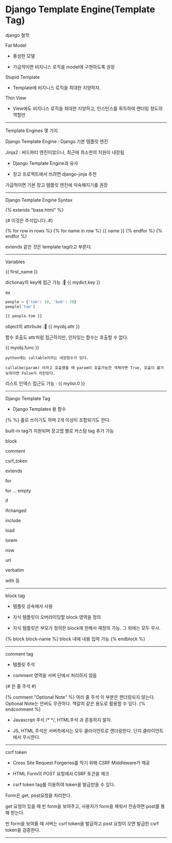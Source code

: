 # Django Template Engine(Template Tag)

django 철학

Fat Model

* 풍성한 모델

* 가급적이면 비지니스 로직을 model에 구현하도록 권장

Stupid Template

* Template에 비지니스 로직을 최대한 지양하자.

Thin View

* View에도 비지니스 로직을 최대한 지양하고, 인스턴스를 획득하여 랜더링 정도의 역할만 

----

Template Engines 몇 가지

Django Template Engine : Django 기본 템플릿 엔진

Jinja2 : 써드파티 엔진이었으나, 최근에 최소한의 지원이 내장됨

* Django Template Engine과 유사

* 장고 프로젝트에서 쓰려면 django-jinja 추천

가급적이면 기본 장고 템플릿 엔진에 익숙해지기를 권장

----

Django Template Engine Syntax

{% extends "base.html" %}

{# 이것은 주석입니다. #}

{% for row in rows %}
    <tr>
        {% for name in row %}
            <td>{{ name }}</td>
        {% endfor %}
    </tr>
{% endfor %}

extends 같은 것은 template tag라고 부른다.

----

Variables

{{ first_name }}

dictionay의 key에 접근 가능 : {{ mydict.key }}

ex
```py
people = {'tom': 10, 'bob': 20}
people['tom']

{{ people.tom }}
```

object의 attirbute : {{ myobj.attr }}

함수 호출도 attr처럼 접근하지만, 인자있는 함수는 호출할 수 없다.

{{ myobj.func }}

```
python에는 callable이라는 내장함수가 있다.

callalbe(param) 이라고 호출했을 때 param이 호출가능한 객체라면 True, 호출이 불가능하다면 False가 리턴된다.
```

리스트 인덱스 접근도 가능 : {{ mylist.0 }}

----

Django Template Tag

* Django Templates 용 함수

{% %} 홀로 쓰이기도 하며 2개 이상이 조합되기도 한다.

built-in tag가 지원되며 장고앱 별로 커스텀 tag 추가 가능

block

comment

csrf_token

extends

for

for ... empty

if

ifchanged

include

load

lorem

now

url

verbatim

with 등

----

block tag

* 템플릿 상속에서 사용

* 자식 템플릿이 오버라이딩할 block 영역을 정의

* 자식 템플릿은 부모가 정의한 block에 한해서 재정의 가능. 그 외에는 모두 무시.

{% block block-name %}
    block 내에 내용 입력 가능
{% endblock %}

----

comment tag

* 템플릿 주석

* comment 영역을 서버 단에서 처리하지 않음

{# 한 줄 주석 #}

{% comment "Optional Note" %}
    여러 줄 주석
    이 부분은 랜더링되지 않는다.
    Optional Note는 안써도 무관하다. 책갈피 같은 용도로 활용할 수 있다.
{% endcomment %}

* Javascript 주석 /* */, HTML주석 <!-- --> 과 혼동하지 말자.

* JS, HTML 주석은 서버측에서는 모두 클라이언트로 랜더링한다. 단지 클라이언트에서 무시한다.

----

csrf token

* Cross Site Request Forgeries를 막기 위해 CSRF Middleware가 제공

* HTML Form의 POST 요청에서 CSRF 토큰을 체크

* csrf token tag를 이용하여 token을 발급받을 수 있다.

Form은 get, post요청을 처리한다.

get 요청이 있을 때 빈 form을 보여주고, 사용자가 form을 채워서 전송하면 post를 통해 받는다.

빈 form을 보여줄 때 서버는 csrf token을 발급하고 post 요청이 오면 발급한 csrf token을 검증한다.

----



